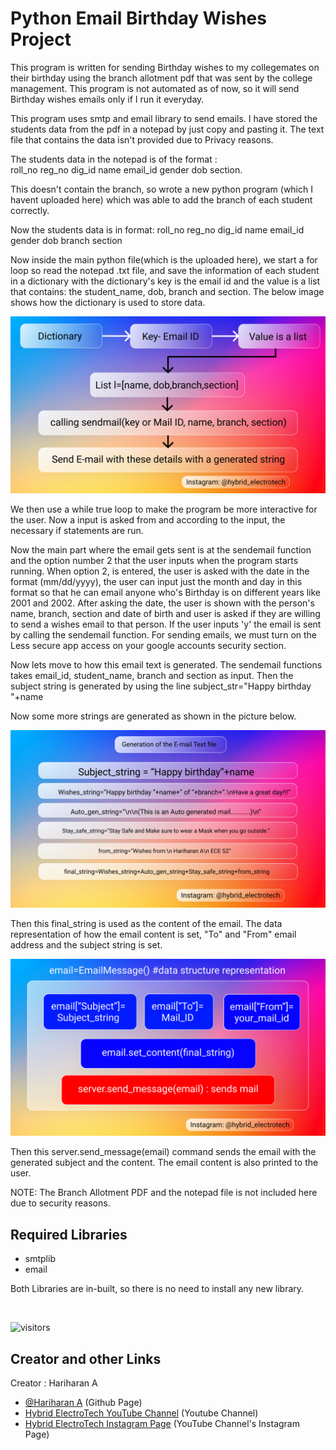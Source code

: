 
# Python Email Birthday Wishes Project

This program is written for sending Birthday wishes to my collegemates
on their birthday using the branch allotment pdf that was sent by the college management.
This program is not automated as of now, so it will send Birthday wishes emails 
only if I run it everyday.

This program uses smtp and email library to send emails. I have stored the students
data from the pdf in a notepad by just copy and pasting it. 
The text file that contains the data isn't provided due to Privacy reasons.

The students data in the notepad is of the format :   
roll_no reg_no dig_id name email_id gender dob section. 

This doesn't contain the branch, so wrote a new python program (which I havent 
uploaded here) which was able to add the branch of each student correctly.

Now the students data is in format:
roll_no reg_no dig_id name email_id gender dob branch section

Now inside the main python file(which is the uploaded here), we start a for loop 
so read the notepad .txt file, and save the information of each student in a 
dictionary with the dictionary's key is the email id and the value is a list 
that contains: the student_name, dob, branch and section. The below image shows
how the dictionary is used to store data.


![Logo](https://raw.githubusercontent.com/hariharan-tech/bday_wishes_py/master/imgs_exp/(2).png)


We then use a while true loop to make the program be more interactive for the user. Now a input is asked from 
and according to the input, the necessary if statements are run. 

Now the main part where the email gets sent is at the sendemail function and the 
option number 2 that the user inputs when the program starts running. When option 2,
is entered, the user is asked with the date in the format (mm/dd/yyyy), the user can 
input just the month and day in this format so that he can email anyone who's Birthday
is on different years like 2001 and 2002. After asking the date, the user is shown with 
the person's name, branch, section and date of birth and user is asked if they are willing
to send a wishes email to that person. If the user inputs 'y' the email is sent by calling
the sendemail function. For sending emails, we must turn on the Less secure app access on your google accounts 
security section.

Now lets move to how this email text is generated. The sendemail functions takes email_id,
student_name, branch and section as input. Then the subject string is generated by using the line
subject_str="Happy birthday "+name

Now some more strings are generated as shown in the picture below.


![Logo](https://raw.githubusercontent.com/hariharan-tech/bday_wishes_py/master/imgs_exp/(3).png)


Then this final_string is used as the content of the email. The data representation of how
the email content is set, "To" and "From" email address and the subject string is set.


![Logo](https://raw.githubusercontent.com/hariharan-tech/bday_wishes_py/master/imgs_exp/(1).png)


Then this server.send_message(email) command sends the email with the generated subject and the 
content. The email content is also printed to the user.

NOTE: The Branch Allotment PDF and the notepad file is not included here due to security reasons.










## Required Libraries

- smtplib
- email

Both Libraries are in-built, so there is no need to install any new library.

<br>

![visitors](https://visitor-badge.glitch.me/badge?page_id=hariharan-tech.bday_wishes_py)


  
## Creator and other Links

Creator : Hariharan A
- [@Hariharan A](https://www.github.com/hariharan-tech) (Github Page)
- [Hybrid ElectroTech YouTube Channel](https://www.youtube.com/channel/UCMAjKypANYXpEaPAb3KtGtQ) (Youtube Channel)
- [Hybrid ElectroTech Instagram Page](https://www.instagram.com/hybrid_electrotech/) (YouTube Channel's Instagram Page)

  
